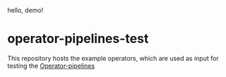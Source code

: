 hello, demo!
# operator-pipelines-test
This repository hosts the example operators,
which are used as input for testing the [Operator-pipelines](https://github.com/redhat-openshift-ecosystem/operator-pipelines)
